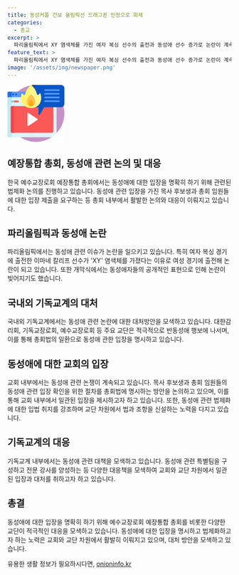 ```yaml
---
title: 동성커플 건보 올림픽선 드래그퀸 인정으로 화제
categories:
  - 종교
excerpt: >
  파리올림픽에서 XY 염색체를 가진 여자 복싱 선수의 출전과 동성애 선수 증가로 논란이 계속되고 있는 가운데, 국내외 기독교계에서는 동성애에 대한 비판과 대응이 확산되고 있다. 예장통합 등 주요 교단들이 동성애 관련 입장을 명시하고 반동성애 활동을 강화하는 등 대응에 나서고 있다. 이에 대한 강력한 비판과 함께 교회 내부에서도 동성애 관련 입장을 명확히 하는 등의 움직임이 확대되고 있다.
feature_text: >
  파리올림픽에서 XY 염색체를 가진 여자 복싱 선수의 출전과 동성애 선수 증가로 논란이 계속되고 있는 가운데, 국내외 기독교계에서는 동성애에 대한 비판과 대응이 확산되고 있다. 예장통합 등 주요 교단들이 동성애 관련 입장을 명시하고 반동성애 활동을 강화하는 등 대응에 나서고 있다. 이에 대한 강력한 비판과 함께 교회 내부에서도 동성애 관련 입장을 명확히 하는 등의 움직임이 확대되고 있다.
image: '/assets/img/newspaper.png'
---
```


<p><img src="/assets/img/news.png" alt="rentncar 속보" /></p>

<h2 data-ke-size="size26">예장통합 총회, 동성애 관련 논의 및 대응</h2>

<p data-ke-size="size16">한국 예수교장로회 예장통합 총회에서는 동성애에 대한 입장을 명확히 하기 위해 관련된 법제화 논의를 진행하고 있습니다. 동성애 관련 입장을 가진 목사 후보생과 총회 임원들에 대한 입장 제출을 요구하는 등 총회 내부에서 활발한 논의와 대응이 이뤄지고 있습니다.</p>

<h2 data-ke-size="size26">파리올림픽과 동성애 논란</h2>

<p data-ke-size="size16">파리올림픽에서는 동성애 관련 이슈가 논란을 일으키고 있습니다. 특히 여자 복싱 경기에 출전한 이마네 칼리프 선수가 'XY' 염색체를 가졌다는 이유로 여성 경기에 출전해 논란이 되고 있습니다. 또한 개막식에서는 동성애자들의 공개적인 표현으로 인해 논란이 빚어지기도 했습니다.</p>

<h2 data-ke-size="size26">국내외 기독교계의 대처</h2>

<p data-ke-size="size16">국내외 기독교계에서는 동성애 관련 논란에 대한 대처방안을 모색하고 있습니다. 대한감리회, 기독교장로회, 예수교장로회 등 주요 교단은 적극적으로 반동성애 행보에 나서며, 이를 통해 총회법의 일환으로 동성애 관한 입장을 명시하고 있습니다.</p>

<h2 data-ke-size="size26">동성애에 대한 교회의 입장</h2>

<p data-ke-size="size16">교회 내부에서는 동성애 관련 논쟁이 계속되고 있습니다. 목사 후보생과 총회 임원들의 동성애 관련 입장 확인을 위한 절차를 총회법에 명시하는 방안을 논의하고 있으며, 이를 통해 교회 내부에서 일관된 입장을 제시하고자 하고 있습니다. 또한, 동성애 관련 법제화에 대한 입법 취지를 강조하며 교단 차원에서 법과 조항을 신설하는 노력을 다지고 있습니다.</p>

<h2 data-ke-size="size26">기독교계의 대응</h2>

<p data-ke-size="size16">기독교계 내부에서는 동성애 관련 대책을 모색하고 있습니다. 동성애 관련 특별팀을 구성하고 전문 강사를 양성하는 등 다양한 대응책을 모색하여 교회와 교단 차원에서 일관된 입장과 대처를 취하고자 하고 있습니다.</p>

<h2 data-ke-size="size26">총결</h2>

<p data-ke-size="size16">동성애에 대한 입장을 명확히 하기 위해 예수교장로회 예장통합 총회를 비롯한 다양한 교단이 적극적인 대응을 모색하고 있습니다. 동성애에 대한 입장을 명시하고 법제화하고자 하는 노력은 교회와 교단 차원에서 활발히 이뤄지고 있으며, 대처 방안을 모색하고 있습니다.</p>
유용한 생활 정보가 필요하시다면, <a href="https://onioninfo.kr" rel="dofollow">onioninfo.kr</a>



